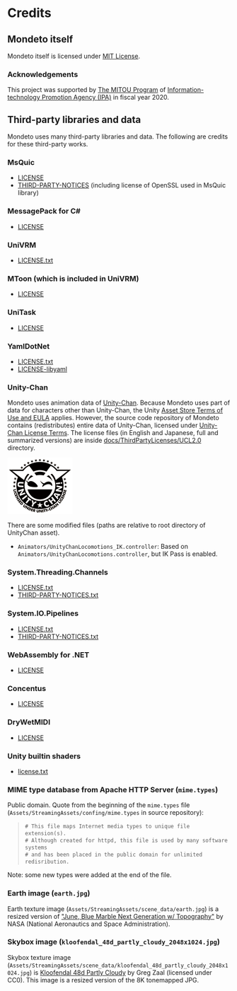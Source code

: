 # Credits
## Mondeto itself
Mondeto itself is licensed under [MIT License](../LICENSE).

### Acknowledgements
This project was supported by [The MITOU Program](https://www.ipa.go.jp/english/about/about_2_3.html) of [Information-technology Promotion Agency (IPA)](https://www.ipa.go.jp/index-e.html) in fiscal year 2020.

## Third-party libraries and data
Mondeto uses many third-party libraries and data.
The following are credits for these third-party works.

### MsQuic
- [LICENSE](ThirdPartyLicenses/MsQuic/LICENSE)
- [THIRD-PARTY-NOTICES](ThirdPartyLicenses/MsQuic/THIRD-PARTY-NOTICES) (including license of OpenSSL used in MsQuic library)

### MessagePack for C\#
- [LICENSE](ThirdPartyLicenses/MessagePack-CSharp/LICENSE)

### UniVRM
- [LICENSE.txt](ThirdPartyLicenses/UniVRM/LICENSE.txt)

### MToon (which is included in UniVRM)
- [LICENSE](ThirdPartyLicenses/MToon/LICENSE)

### UniTask
- [LICENSE](ThirdPartyLicenses/UniTask/LICENSE)

### YamlDotNet
- [LICENSE.txt](ThirdPartyLicenses/YamlDotNet/LICENSE.txt)
- [LICENSE-libyaml](ThirdPartyLicenses/YamlDotNet/LICENSE-libyaml)

### Unity-Chan
Mondeto uses animation data of [Unity-Chan](https://unity-chan.com/).
Because Mondeto uses part of data for characters other than Unity-Chan,
the Unity [Asset Store Terms of Use and EULA](https://unity3d.com/jp/legal/as_terms) applies.
However, the source code repository of Mondeto contains (redistributes) entire data of Unity-Chan, licensed
under [Unity-Chan License Terms](ThirdPartyLicenses/UCL2.0/English/01Unity-Chan%20License%20Terms%20and%20Condition_EN_UCL2.0.pdf).
The license files (in English and Japanese, full and summarized versions) are inside [docs/ThirdPartyLicenses/UCL2.0](ThirdPartyLicenses/UCL2.0) directory.

![Unity-Chan license logo](ThirdPartyLicenses/UCL2.0/License%20Logo/Others/png/Light_Frame.png)

There are some modified files (paths are relative to root directory of UnityChan asset).

- `Animators/UnityChanLocomotions_IK.controller`: Based on `Animators/UnityChanLocomotions.controller`, but IK Pass is enabled.

### System.Threading.Channels
- [LICENSE.txt](ThirdPartyLicenses/System.Threading.Channels/LICENSE.txt)
- [THIRD-PARTY-NOTICES.txt](ThirdPartyLicenses/System.Threading.Channels/THIRD-PARTY-NOTICES.txt)

### System.IO.Pipelines
- [LICENSE.txt](ThirdPartyLicenses/System.IO.Pipelines/LICENSE.TXT)
- [THIRD-PARTY-NOTICES.txt](ThirdPartyLicenses/System.IO.Pipelines/THIRD-PARTY-NOTICES.TXT)

### WebAssembly for .NET
- [LICENSE](ThirdPartyLicenses/dotnet-webassembly/LICENSE)

### Concentus
- [LICENSE](ThirdPartyLicenses/Concentus/LICENSE)

### DryWetMIDI
- [LICENSE](ThirdPartyLicenses/DryWetMIDI/LICENSE)

### Unity builtin shaders
- [license.txt](ThirdPartyLicenses/UnityBuiltinShaders/license.txt)

### MIME type database from Apache HTTP Server (`mime.types`)
Public domain. Quote from the beginning of the `mime.types` file (`Assets/StreamingAssets/confing/mime.types` in source repository):

> ```
> # This file maps Internet media types to unique file extension(s).
> # Although created for httpd, this file is used by many software systems
> # and has been placed in the public domain for unlimited redisribution.
> ```

Note: some new types were added at the end of the file.

### Earth image (`earth.jpg`)
Earth texture image (`Assets/StreamingAssets/scene_data/earth.jpg`) is a resized version of ["June, Blue Marble Next Generation w/ Topography"](https://visibleearth.nasa.gov/images/74368/june-blue-marble-next-generation-w-topography) by NASA (National Aeronautics and Space Administration).

### Skybox image (`kloofendal_48d_partly_cloudy_2048x1024.jpg`)
Skybox texture image (`Assets/StreamingAssets/scene_data/kloofendal_48d_partly_cloudy_2048x1024.jpg`) is [Kloofendal 48d Partly Cloudy](https://hdrihaven.com/hdri/?c=partly%20cloudy&h=kloofendal_48d_partly_cloudy) by Greg Zaal (licensed under CC0).
This image is a resized version of the 8K tonemapped JPG.
